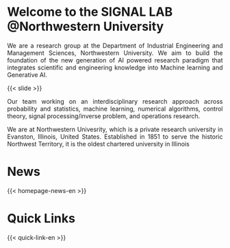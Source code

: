 # Welcome to the SIGNAL LAB @Northwestern University

<p style="text-align:justify">
We are a research group at the Department of Industrial Engineering and Management Sciences, Northwestern University. We aim to build the foundation of the new generation of AI powered research paradigm that integrates scientific and engineering knowledge into Machine learning and Generative AI.
</p>

{{< slide >}}

<p style="text-align:justify">
Our team working on an interdisciplinary research approach across probability and statistics, machine learning, numerical algorithms, control theory, signal processing/inverse problem, and operations research.
</p>

<p style="text-align:justify">
We are at Northwestern Univesrity, which is a private research university in Evanston, Illinois, United States. Established in 1851 to serve the historic Northwest Territory, it is the oldest chartered university in Illinois
</p>

# News

{{< homepage-news-en >}}

# Quick Links

{{< quick-link-en >}}
